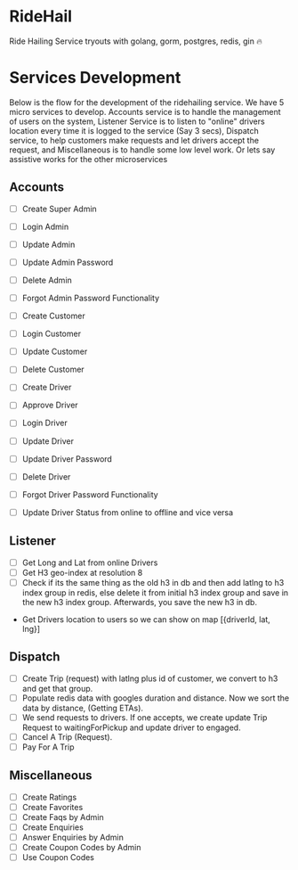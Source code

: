 # RideHail

Ride Hailing Service tryouts with golang, gorm, postgres, redis, gin 🔥

# Services Development

Below is the flow for the development of the ridehailing service. We have 5 micro services to develop. Accounts service is to handle the management of users on the system, Listener Service is to listen to "online" drivers location every time it is logged to the service (Say 3 secs), Dispatch service, to help customers make requests and let drivers accept the request, and Miscellaneous is to handle some low level work. Or lets say assistive works for the other microservices

## Accounts

- [ ] Create Super Admin
- [ ] Login Admin
- [ ] Update Admin
- [ ] Update Admin Password
- [ ] Delete Admin
- [ ] Forgot Admin Password Functionality

- [ ] Create Customer
- [ ] Login Customer
- [ ] Update Customer
- [ ] Delete Customer

- [ ] Create Driver
- [ ] Approve Driver
- [ ] Login Driver
- [ ] Update Driver
- [ ] Update Driver Password
- [ ] Delete Driver
- [ ] Forgot Driver Password Functionality
- [ ] Update Driver Status from online to offline and vice versa

## Listener

- [ ] Get Long and Lat from online Drivers
- [ ] Get H3 geo-index at resolution 8
- [ ] Check if its the same thing as the old h3 in db and then add latlng to h3 index group in redis, else delete it from initial h3 index group and save in the new h3 index group. Afterwards, you save the new h3 in db.
- Get Drivers location to users so we can show on map [{driverId, lat, lng}]

## Dispatch

- [ ] Create Trip (request) with latlng plus id of customer, we convert to h3 and get that group.
- [ ] Populate redis data with googles duration and distance. Now we sort the data by distance, (Getting ETAs).
- [ ] We send requests to drivers. If one accepts, we create update Trip Request to waitingForPickup and update driver to engaged.
- [ ] Cancel A Trip (Request).
- [ ] Pay For A Trip

## Miscellaneous

- [ ] Create Ratings
- [ ] Create Favorites
- [ ] Create Faqs by Admin
- [ ] Create Enquiries
- [ ] Answer Enquiries by Admin
- [ ] Create Coupon Codes by Admin
- [ ] Use Coupon Codes
